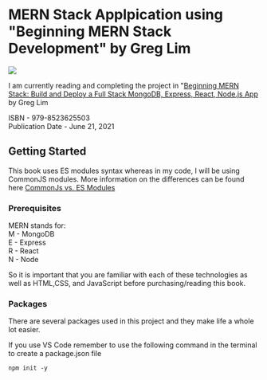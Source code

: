 # MERN Stack Applpication using "Beginning MERN Stack Development" by Greg Lim

<img src="https://m.media-amazon.com/images/P/B0979MGJ5J.01._SCLZZZZZZZ_SX500_.jpg">

I am currently reading and completing the project in "[Beginning MERN Stack: Build and Deploy a Full Stack MongoDB, Express, React, Node.js App](https://www.amazon.com/Beginning-MERN-Stack-MongoDB-Express/dp/B0979MGJ5J) 
by Greg Lim

ISBN - 979-8523625503<br />
Publication Date - June 21, 2021


## Getting Started
This book uses ES modules syntax whereas in my code, I will be using CommonJS modules. More information on the differences can be found here [CommonJs vs. ES Modules](https://blog.logrocket.com/commonjs-vs-es-modules-node-js/)

### Prerequisites
MERN stands for:<br />
M - MongoDB<br />
E - Express<br />
R - React<br />
N - Node<br />

So it is important that you are familiar with each of these technologies as well as HTML,CSS, and JavaScript before purchasing/reading this book.
 
### Packages
There are several packages used in this project and they make life a whole lot easier. 

If you use VS Code remember to use the following command in the terminal to create a package.json file

    npm init -y




